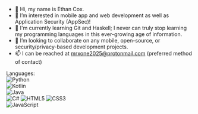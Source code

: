 - 👋 Hi, my name is Ethan Cox.
- 👀 I’m interested in mobile app and web development as well as Application Security (AppSec)!
- 🌱 I'm currently learning Git and Haskell; I never can truly stop learning my programming languages in this ever-growing age of information.
- 💞️ I’m looking to collaborate on any mobile, open-source, or security/privacy-based development projects.
- 📫 I can be reached at mrxone2025@protonmail.com (preferred method of contact)

Languages:<br>
![Python](https://img.shields.io/badge/python-3670A0?style=for-the-badge&logo=python&logoColor=ffdd54)  
![Kotlin](https://img.shields.io/badge/kotlin-%230095D5.svg?style=for-the-badge&logo=kotlin&logoColor=white)  
![Java](https://img.shields.io/badge/java-%23ED8B00.svg?style=for-the-badge&logo=java&logoColor=white)  
![C#](https://img.shields.io/badge/c%23-%23239120.svg?style=for-the-badge&logo=c-sharp&logoColor=white) 
![HTML5](https://img.shields.io/badge/html5-%23E34F26.svg?style=for-the-badge&logo=html5&logoColor=white) 
![CSS3](https://img.shields.io/badge/css3-%231572B6.svg?style=for-the-badge&logo=css3&logoColor=white)  
![JavaScript](https://img.shields.io/badge/javascript-%23323330.svg?style=for-the-badge&logo=javascript&logoColor=%23F7DF1E)  
